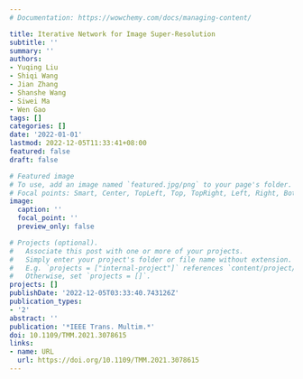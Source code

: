 ```yaml
---
# Documentation: https://wowchemy.com/docs/managing-content/

title: Iterative Network for Image Super-Resolution
subtitle: ''
summary: ''
authors:
- Yuqing Liu
- Shiqi Wang
- Jian Zhang
- Shanshe Wang
- Siwei Ma
- Wen Gao
tags: []
categories: []
date: '2022-01-01'
lastmod: 2022-12-05T11:33:41+08:00
featured: false
draft: false

# Featured image
# To use, add an image named `featured.jpg/png` to your page's folder.
# Focal points: Smart, Center, TopLeft, Top, TopRight, Left, Right, BottomLeft, Bottom, BottomRight.
image:
  caption: ''
  focal_point: ''
  preview_only: false

# Projects (optional).
#   Associate this post with one or more of your projects.
#   Simply enter your project's folder or file name without extension.
#   E.g. `projects = ["internal-project"]` references `content/project/deep-learning/index.md`.
#   Otherwise, set `projects = []`.
projects: []
publishDate: '2022-12-05T03:33:40.743126Z'
publication_types:
- '2'
abstract: ''
publication: '*IEEE Trans. Multim.*'
doi: 10.1109/TMM.2021.3078615
links:
- name: URL
  url: https://doi.org/10.1109/TMM.2021.3078615
---
```


